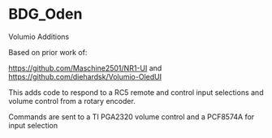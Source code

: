 # BDG_Oden
Volumio Additions

Based on prior work of:

https://github.com/Maschine2501/NR1-UI and 
https://github.com/diehardsk/Volumio-OledUI

This adds code to respond to a RC5 remote and control input selections and volume control
from a rotary encoder.

Commands are sent to a TI PGA2320 volume control and a PCF8574A for input selection
